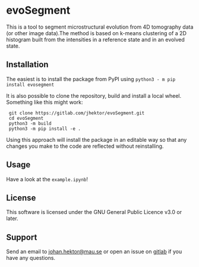 # evoSegment
This is a tool to segment microstructural evolution from 4D tomography data (or other image data).The method is based on k-means clustering of a 2D histogram built from the intensities in a reference state and in an evolved state.

## Installation
The easiest is to install the package from PyPI using
```python3 - m pip install evosegment```

It is also possible to clone the repository, build and install a local wheel. Something like this might work:
```
 git clone https://gitlab.com/jhektor/evoSegment.git
 cd evoSegment
 python3 -m build
 python3 -m pip install -e .
```

Using this approach will install the package in an editable way so that any changes you make to the code are reflected without reinstalling.

## Usage
Have a look at the `example.ipynb`!

## License
This software is licensed under the GNU General Public Licence v3.0 or later.

## Support
Send an email to johan.hektor@mau.se or open an issue on [gitlab](https://gitlab.com/jhektor/evoSegment/-/issues) if you have any questions.
